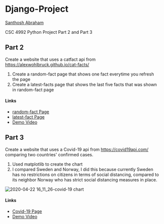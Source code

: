 # Django-Project
[Santhosh Abraham](https://github.com/santhosh3000/Django-Project)

CSC 4992 Python Project Part 2 and Part 3

## Part 2
Create a website that uses a catfact api from https://alexwohlbruck.github.io/cat-facts/
1. Create a random-fact page that shows one fact everytime you refresh the page
2. Create a latest-facts page that shows the last five facts that was shown in random-fact page
#### Links
* [random-fact Page](http://santhosh3000.pythonanywhere.com/catfacts/random-fact)
* [latest-fact Page](http://santhosh3000.pythonanywhere.com/catfacts/latest-facts)
* [Demo Video](https://www.youtube.com/watch?v=YdK6SePec68)

## Part 3
Create a website that uses a Covid-19 api from https://covid19api.com/ comparing two countries' confirmed cases.
1. Used matplotlib to create the chart
2. I compared Sweden and Norway, I did this because currently Sweden has no restrictions on citizens in terms of social distancing, compared to its neighbor Norway who has strict social distancing measures in place. 

![2020-04-22 16_11_26-covid-19 chart](https://user-images.githubusercontent.com/33672419/80028933-f86b1080-84b3-11ea-8384-5dd47b6e6d75.png)

#### Links
* [Covid-19 Page](http://santhosh3000.pythonanywhere.com/covid19/chart)
* [Demo Video]()
